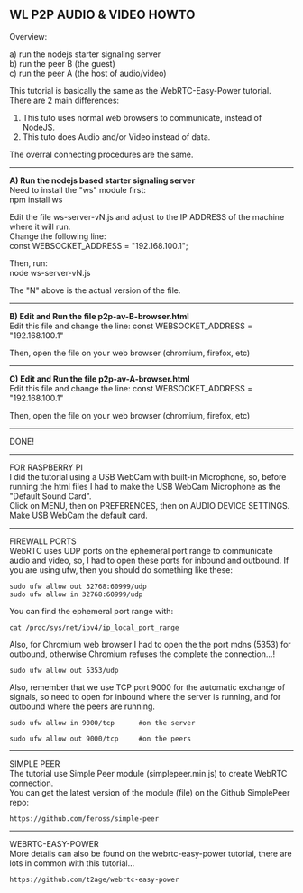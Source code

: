 WL P2P AUDIO & VIDEO HOWTO
--------------------------
  
Overview:  
  
a) run the nodejs starter signaling server  
b) run the peer B (the guest)  
c) run the peer A (the host of audio/video)  
  
This tutorial is basically the same as the WebRTC-Easy-Power tutorial.  
There are 2 main differences:  
1) This tuto uses normal web browsers to communicate, instead of NodeJS.  
2) This tuto does Audio and/or Video instead of data.  
  
The overral connecting procedures are the same.  
  
  
------------------------------------------------
**A) Run the nodejs based starter signaling server**  
Need to install the "ws" module first:  
	npm install ws  
  
Edit the file ws-server-vN.js and adjust to the IP ADDRESS of the machine where it will run.  
Change the following line:  
	const WEBSOCKET_ADDRESS = "192.168.100.1";  
  
Then, run:  
	node ws-server-vN.js  
  
The "N" above is the actual version of the file.  
  
  
----------------------------------------------
**B) Edit and Run the file p2p-av-B-browser.html**  
Edit this file and change the line:
	const WEBSOCKET_ADDRESS = "192.168.100.1"
  	
Then, open the file on your web browser (chromium, firefox, etc)
  
  
----------------------------------------------
**C) Edit and Run the file p2p-av-A-browser.html**  
Edit this file and change the line:
	const WEBSOCKET_ADDRESS = "192.168.100.1"
  	
Then, open the file on your web browser (chromium, firefox, etc)  
  
-----
DONE!  
  
  
  
----------------
FOR RASPBERRY PI  
I did the tutorial using a USB WebCam with built-in Microphone, so, before running the html files I had to make the USB WebCam Microphone as the "Default Sound Card".  
Click on MENU, then on PREFERENCES, then on AUDIO DEVICE SETTINGS.  
Make USB WebCam the default card.  
  
  
--------------
FIREWALL PORTS  
WebRTC uses UDP ports on the ephemeral port range to communicate audio and video, so, I had to open these ports for inbound and outbound. If you are using ufw, then you should do something like these:  
  
	sudo ufw allow out 32768:60999/udp  
	sudo ufw allow in 32768:60999/udp  
  
You can find the ephemeral port range with:  
  
	cat /proc/sys/net/ipv4/ip_local_port_range  
	
Also, for Chromium web browser I had to open the the port mdns (5353) for outbound, otherwise Chromium refuses the complete the connection...!  
  
	sudo ufw allow out 5353/udp  
	

Also, remember that we use TCP port 9000 for the automatic exchange of signals, so need to open for inbound where the server is running, and for outbound where the peers are running.  
  
	sudo ufw allow in 9000/tcp		#on the server  
	
	sudo ufw allow out 9000/tcp		#on the peers  
  
  
  
-----------
SIMPLE PEER  
The tutorial use Simple Peer module (simplepeer.min.js) to create WebRTC connection.  
You can get the latest version of the module (file) on the Github SimplePeer repo:  

	https://github.com/feross/simple-peer

  
  
-----------------
WEBRTC-EASY-POWER  
More details can also be found on the webrtc-easy-power tutorial, there are lots in common with this tutorial...  

	https://github.com/t2age/webrtc-easy-power

  
  
